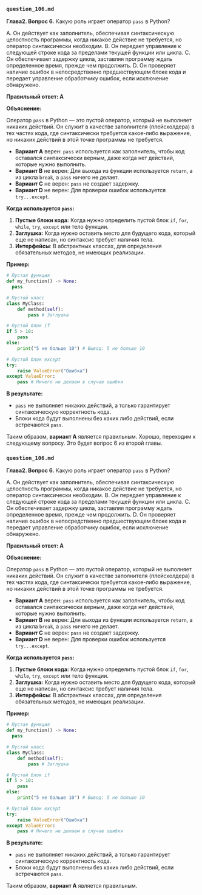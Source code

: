 ### `question_106.md`

**Глава2. Вопрос 6.** Какую роль играет оператор `pass` в Python?

A. Он действует как заполнитель, обеспечивая синтаксическую целостность программы, когда никакое действие не требуется, но оператор синтаксически необходим.
B. Он передает управление к следующей строке кода за пределами текущей функции или цикла.
C. Он обеспечивает задержку цикла, заставляя программу ждать определенное время, прежде чем продолжить.
D. Он проверяет наличие ошибок в непосредственно предшествующем блоке кода и передает управление обработчику ошибок, если исключение обнаружено.

**Правильный ответ: A**

**Объяснение:**

Оператор `pass` в Python — это пустой оператор, который не выполняет никаких действий. Он служит в качестве заполнителя (плейсхолдера) в тех частях кода, где синтаксически требуется какое-либо выражение, но никаких действий в этой точке программы не требуется.

*   **Вариант A** верен: `pass` используется как заполнитель, чтобы код оставался синтаксически верным, даже когда нет действий, которые нужно выполнить.
*   **Вариант B** не верен: Для выхода из функции используется `return`, а из цикла `break`, а `pass` ничего не делает.
*   **Вариант C** не верен:  `pass` не создает задержку.
*   **Вариант D** не верен: Для проверки ошибок используется `try...except`.

**Когда используется `pass`:**

1.  **Пустые блоки кода:** Когда нужно определить пустой блок `if`, `for`, `while`, `try`, `except` или тело функции.
2.  **Заглушка:**  Когда нужно оставить место для будущего кода, который еще не написан, но синтаксис требует наличия тела.
3. **Интерфейсы**: В абстрактных классах, для определения обязательных методов, не имеющих реализации.

**Пример:**

```python
# Пустая функция
def my_function() -> None:
  pass

# Пустой класс
class MyClass:
    def method(self):
        pass # Заглушка

# Пустой блок if
if 5 > 10:
    pass
else:
    print("5 не больше 10") # Вывод: 5 не больше 10

# Пустой блок except
try:
    raise ValueError("Ошибка")
except ValueError:
    pass # Ничего не делаем в случае ошибки
```
**В результате:**
* `pass` не выполняет никаких действий, а только гарантирует синтаксическую корректность кода.
*   Блоки кода будут выполнены без каких либо действий, если встречаются `pass`.
  
Таким образом, **вариант A** является правильным.
Хорошо, переходим к следующему вопросу. Это будет вопрос 6 из второй главы.

### `question_106.md`

**Глава2. Вопрос 6.** Какую роль играет оператор `pass` в Python?

A. Он действует как заполнитель, обеспечивая синтаксическую целостность программы, когда никакое действие не требуется, но оператор синтаксически необходим.
B. Он передает управление к следующей строке кода за пределами текущей функции или цикла.
C. Он обеспечивает задержку цикла, заставляя программу ждать определенное время, прежде чем продолжить.
D. Он проверяет наличие ошибок в непосредственно предшествующем блоке кода и передает управление обработчику ошибок, если исключение обнаружено.

**Правильный ответ: A**

**Объяснение:**

Оператор `pass` в Python — это пустой оператор, который не выполняет никаких действий. Он служит в качестве заполнителя (плейсхолдера) в тех частях кода, где синтаксически требуется какое-либо выражение, но никаких действий в этой точке программы не требуется.

*   **Вариант A** верен: `pass` используется как заполнитель, чтобы код оставался синтаксически верным, даже когда нет действий, которые нужно выполнить.
*   **Вариант B** не верен: Для выхода из функции используется `return`, а из цикла `break`, а `pass` ничего не делает.
*   **Вариант C** не верен:  `pass` не создает задержку.
*   **Вариант D** не верен: Для проверки ошибок используется `try...except`.

**Когда используется `pass`:**

1.  **Пустые блоки кода:** Когда нужно определить пустой блок `if`, `for`, `while`, `try`, `except` или тело функции.
2.  **Заглушка:**  Когда нужно оставить место для будущего кода, который еще не написан, но синтаксис требует наличия тела.
3. **Интерфейсы**: В абстрактных классах, для определения обязательных методов, не имеющих реализации.

**Пример:**

```python
# Пустая функция
def my_function() -> None:
  pass

# Пустой класс
class MyClass:
    def method(self):
        pass # Заглушка

# Пустой блок if
if 5 > 10:
    pass
else:
    print("5 не больше 10") # Вывод: 5 не больше 10

# Пустой блок except
try:
    raise ValueError("Ошибка")
except ValueError:
    pass # Ничего не делаем в случае ошибки
```
**В результате:**
* `pass` не выполняет никаких действий, а только гарантирует синтаксическую корректность кода.
*   Блоки кода будут выполнены без каких либо действий, если встречаются `pass`.
  
Таким образом, **вариант A** является правильным.
